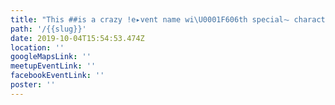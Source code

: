 ```yaml
---
title: "This ##is a crazy !e▸vent name wi\U0001F606th special⏦ characters--??.."
path: '/{{slug}}'
date: 2019-10-04T15:54:53.474Z
location: ''
googleMapsLink: ''
meetupEventLink: ''
facebookEventLink: ''
poster: ''
---
```


